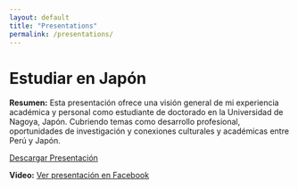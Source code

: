 ```yaml
---
layout: default
title: "Presentations"
permalink: /presentations/
---
```


# Estudiar en Japón

**Resumen:** Esta presentación ofrece una visión general de mi experiencia académica y personal como estudiante de doctorado en la Universidad de Nagoya, Japón. Cubriendo temas como desarrollo profesional, oportunidades de investigación y conexiones culturales y académicas entre Perú y Japón.

[Descargar Presentación](slides/Presentacion_Monbukagakusho.pdf)

**Video:** [Ver presentación en Facebook](https://www.facebook.com/CentroCulturalPeruanoJapones/videos/859564405981270)
